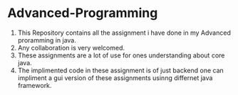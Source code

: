 # Advanced-Programming
1) This Repository contains all the assignment i have done in my Advanced proramming in java.
2) Any collaboration is very welcomed.
3) These assignments are a lot of use for ones understanding about core java.
4) The implimented code in these assignment is of just backend one can impliment a gui version of these assignments usinng differnet java framework.
